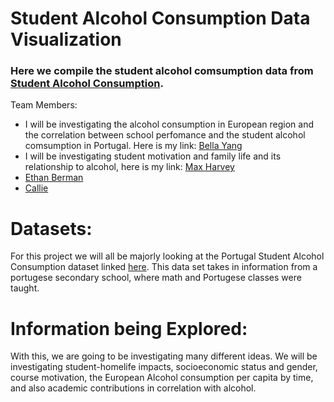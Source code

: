 # Student Alcohol Consumption Data Visualization

### Here we compile the student alcohol comsumption data from [Student Alcohol Consumption](https://www.kaggle.com/uciml/student-alcohol-consumption).

Team Members:
* I will be investigating the alcohol consumption in European region and the correlation between school perfomance and the student alcohol comsumption in Portugal.      Here is my link: [Bella Yang](bella)
* I will be investigating student motivation and family life and its relationship to alcohol, here is my link: [Max Harvey](Max) 
* [Ethan Berman](ethan)
* [Callie](callie)

# Datasets:
For this project we will all be majorly looking at the Portugal Student Alcohol Consumption dataset linked [here](https://www.kaggle.com/uciml/student-alcohol-consumption?select=student-por.csv). This data set takes in information from a portugese secondary school, where math and Portugese classes were taught. 
# Information being Explored:
 With this, we are going to be investigating many different ideas.  We will be investigating student-homelife impacts, socioeconomic status and gender, course motivation, the European Alcohol consumption per capita by time, and also academic contributions in correlation with alcohol.
